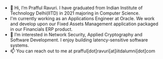 - 👋 Hi, I’m Prafful Ravuri. I have graduated from Indian Institute of Technology Delhi(IITD) in 2021 majoring in Computer Science.
- I'm currently working as an Applications Engineer at Oracle. We work and develop upon our Fixed Assets Management application packaged in our Financials ERP product.
- 👀 I’m interested in Network Security, Applied Cryptography and Software Development. I enjoy building latency-sensitive software systems.
- 📫 You can reach out to me at prafful[dot]ravuri[at]iitdalumni[dot]com

<!---
praffulr/praffulr is a ✨ special ✨ repository because its `README.md` (this file) appears on your GitHub profile.
You can click the Preview link to take a look at your changes.
- 💞️ I’m looking to collaborate on ...

--->
